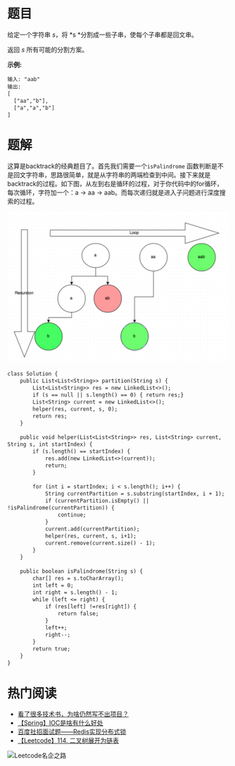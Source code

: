 # 题目

给定一个字符串 *s*，将 *s *分割成一些子串，使每个子串都是回文串。

返回 *s* 所有可能的分割方案。

**示例:**

```
输入: "aab"
输出:
[
  ["aa","b"],
  ["a","a","b"]
]
```

# 题解

这算是backtrack的经典题目了。首先我们需要一个`isPalindrome` 函数判断是不是回文字符串，思路很简单，就是从字符串的两端检查到中间。接下来就是backtrack的过程。如下图，从左到右是循环的过程，对于你代码中的for循环，每次循环，字符加一个：a -> aa -> aab。而每次递归就是进入子问题进行深度搜索的过程。

![image-20190526211207653](img/131.png)

```
class Solution {
    public List<List<String>> partition(String s) {
        List<List<String>> res = new LinkedList<>();
        if (s == null || s.length() == 0) { return res;}
        List<String> current = new LinkedList<>();
        helper(res, current, s, 0);
        return res;
    }

    public void helper(List<List<String>> res, List<String> current, String s, int startIndex) {
        if (s.length() == startIndex) {
            res.add(new LinkedList<>(current));
            return;
        }

        for (int i = startIndex; i < s.length(); i++) {
            String currentPartition = s.substring(startIndex, i + 1);
            if (currentPartition.isEmpty() || !isPalindrome(currentPartition)) {
                continue;
            }
            current.add(currentPartition);
            helper(res, current, s, i+1);
            current.remove(current.size() - 1);
        }
    }
    
    public boolean isPalindrome(String s) {
        char[] res = s.toCharArray();
        int left = 0;
        int right = s.length() - 1;
        while (left <= right) {
            if (res[left] !=res[right]) {
                return false;
            }
            left++;
            right--;
        }
        return true;
    }
}
```

# 热门阅读

- [看了很多技术书，为啥仍然写不出项目？](https://mp.weixin.qq.com/s/9r1nZihRrW2FVZVvKg8P3A)
- [【Spring】IOC是啥有什么好处](https://mp.weixin.qq.com/s/VB5MSionhHEGFbdlRIjWDg)
- [百度社招面试题——Redis实现分布式锁](https://mp.weixin.qq.com/s/6_uJ03bMyY8HeUDeb4HxYQ)
- [【Leetcode】114. 二叉树展开为链表](https://mp.weixin.qq.com/s/4IxEj0B_CUW6B46HrZQmdA)

![Leetcode名企之路](https://user-gold-cdn.xitu.io/2019/4/8/169fd1c8a047aff0?w=679&h=318&f=jpeg&s=31588)

